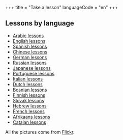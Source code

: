 +++
title = "Take a lesson"
languageCode = "en"
+++

## Lessons by language

  - [Arabic lessons](/en/Arabic_lessons)
  - [English lessons](/en/English_lessons)
  - [Spanish lessons](/en/Spanish_lessons)
  - [Chinese lessons](/en/Chinese_lessons)
  - [German lessons](/en/German_lessons)
  - [Russian lessons](/en/Russian_lessons)
  - [Japanese lessons](/en/Japanese_lessons)
  - [Portuguese lessons](/en/Portuguese_lessons)
  - [Italian lessons](/en/Italian_lessons)
  - [Dutch lessons](/en/Dutch_lessons)
  - [Bosnian lessons](/en/Bosnian_lessons)
  - [Finnish lessons](/en/Finnish_lessons)
  - [Slovak lessons](/en/Slovak_lessons)
  - [Hebrew lessons](/en/Hebrew_lessons)
  - [French lessons](/en/French_lessons)
  - [Afrikaans lessons](/en/Afrikaans_lessons)
  - [Catalan lessons](/en/Catalan_lessons)

All the pictures come from
[Flickr](http://www.flickr.com/creativecommons/).
